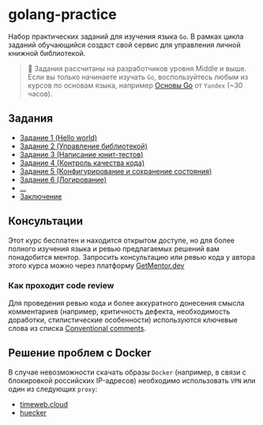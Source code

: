 # golang-practice

Набор практических заданий для изучения языка `Go`.
В рамках цикла заданий обучающийся создаст свой сервис для управления
личной книжной библиотекой.

> :construction: Задания рассчитаны на разработчиков уровня Middle и выше.
Если вы только начинаете изучать `Go`, воспользуйтесь любым из курсов по
основам языка, например [Основы Go](https://practicum.yandex.ru/go-basics/)
от `Yandex` (~30 часов).

## Задания

- [Задание 1 (Hello world)](./tasks/1.md)
- [Задание 2 (Управление библиотекой)](./tasks/2.md)
- [Задание 3 (Написание юнит-тестов)](./tasks/3.md)
- [Задание 4 (Контроль качества кода)](./tasks/4/4.md)
- [Задание 5 (Конфигурирование и сохранение состояния)](./tasks/5.md)
- [Задание 6 (Логирование)](./tasks/6.md)
- [...]()
- [Заключение](./tasks/99.md)

## Консультации

Этот курс бесплатен и находится открытом доступе, но для более полного изучения
языка и ревью предлагаемых решений вам понадобится ментор. Запросить консультацию
или ревью кода у автора этого курса можно через платформу
[GetMentor.dev](https://getmentor.dev/mentor/aleksandr-kurbatov-3515)

### Как проходит code review

Для проведения ревью кода и более аккуратного донесения смысла комментариев
(например, критичность дефекта, необходимость доработки, стилистические
особенности) используются ключевые слова из списка
[Conventional comments](https://conventionalcomments.org/).

## Решение проблем с Docker

В случае невозможности скачать образы `Docker` (например, в связи с блокировкой
российских IP-адресов) необходимо использовать `VPN` или один из следующих
`proxy`:

- [timeweb.cloud](https://dockerhub.timeweb.cloud/)
- [huecker](https://huecker.io/)
